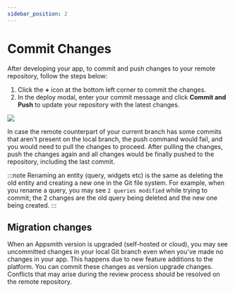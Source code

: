 ```yaml
---
sidebar_position: 2
---
```


# Commit Changes

After developing your app, to commit and push changes to your remote repository, follow the steps below:

1.  Click the **+** icon at the bottom left corner to commit the changes. 
2. In the deploy modal, enter your commit message and click **Commit and Push** to update your repository with the latest changes. 

![](/img/commit_changes_git.gif)


In case the remote counterpart of your current branch has some commits that aren't present on the local branch, the push command would fail, and you would need to pull the changes to proceed. After pulling the changes, push the changes again and all changes would be finally pushed to the repository, including the last commit.

:::note
Renaming an entity (query, widgets etc) is the same as deleting the old entity and creating a new one in the Git file system. For example, when you rename a query, you may see `2 queries modified` while trying to commit; the 2 changes are the old query being deleted and the new one being created.
:::

## Migration changes

When an Appsmith version is upgraded (self-hosted or cloud), you may see uncommitted changes in your local Git branch even when you've made no changes in your app. This happens due to new feature additions to the platform. You can commit these changes as version upgrade changes. Conflicts that may arise during the review process should be resolved on the remote repository.

